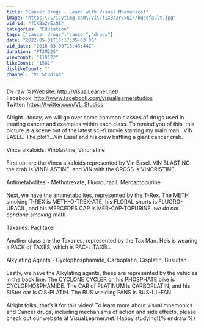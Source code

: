 ```yaml
---
title: "Cancer Drugs - Learn with Visual Mnemonics!"
image: "https:\/\/i.ytimg.com\/vi\/fIXBa2rExQI\/hqdefault.jpg"
vid_id: "fIXBa2rExQI"
categories: "Education"
tags: ["cancer drugs","cancer","drugs"]
date: "2022-05-01T16:17:35+03:00"
vid_date: "2016-03-09T16:45:44Z"
duration: "PT2M22S"
viewcount: "119122"
likeCount: "1581"
dislikeCount: ""
channel: "VL Studios"
---
```

{% raw %}Website: <a rel="nofollow" target="blank" href="http://VisualLearner.net/">http://VisualLearner.net/</a><br />Facebook: <a rel="nofollow" target="blank" href="http://www.facebook.com/visuallearnerstudios">http://www.facebook.com/visuallearnerstudios</a><br />Twitter: <a rel="nofollow" target="blank" href="https://twitter.com/VL_Studios">https://twitter.com/VL_Studios</a><br /><br />Alright...today, we will go over some common classes of drugs used in treating cancer and examples within each class. To remind you of this, this picture is a scene out of the latest sci-fi movie starring my main man...VIN EASEL. The plot?...Vin Easel and his crew battling a giant cancer crab. <br /><br />Vinca alkaloids: Vinblastine, Vincristine<br /><br />First up, are the Vinca alkaloids represented by Vin Easel. VIN BLASTING the crab is VINBLASTINE, and VIN with the CROSS is VINCRISTINE.<br /><br />Antimetabolites - Methotrexate, Fluorouracil, Mercaptopurine<br /><br />Next, we have the antimetabolites, represented by the T-Rex. The METH smoking T-REX is METH-O-TREX-ATE, his FLORAL shorts is FLUORO-URACIL, and his MERCEDES CAP is MER-CAP-TOPURINE. *we do not condone smoking meth*<br /><br />Taxanes: Paclitaxel<br /><br />Another class are the Taxanes, represented by the Tax Man. He’s is wearing a PACK of TAXES, which is PAC-LITAXEL.<br /><br />Alkylating Agents - Cyclophosphamide, Carboplatin, Cisplatin, Busulfan<br /><br />Lastly, we have the Alkylating agents, these are represented by the vehicles in the back line. The CYCLONE CYCLER on his PHOSPHATE bike is CYCLOPHOSPHAMIDE. The CAR of PLATINUM is CARBOPLATIN, and his SISter car is CIS-PLATIN. The BUS wielding FANS is BUS-UL-FAN.    <br /><br />Alright folks, that’s it for this video! To learn more about visual mnemonics and Cancer drugs, including mechanisms of action and side effects, please check out our website at VisualLearner.net. Happy studying!{% endraw %}
